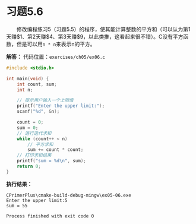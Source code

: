 # 习题5.6

&emsp;&emsp;修改编程练习5（习题5.5）的程序，使其能计算整数的平方和（可以认为第1天赚\$1、第2天赚\$4、第3天赚\$9，以此类推，这看起来很不错）。C没有平方函数，但是可以用`n * n`来表示n的平方。

**解答：**
代码位置：`exercises/ch05/ex06.c`
```c
#include <stdio.h>

int main(void) {
    int count, sum;
    int n;

    // 提示用户输入一个上限值
    printf("Enter the upper limit:");
    scanf("%d", &n);

    count = 0;
    sum = 0;
    // 进行迭代求和
    while (count++ < n)
        // 平方求和
        sum += count * count;
    // 打印求和结果
    printf("sum = %d\n", sum);
    return 0;
}
```

**执行结果：**

```
CPrimerPlus\cmake-build-debug-mingw\ex05-06.exe
Enter the upper limit:5
sum = 55

Process finished with exit code 0
```
